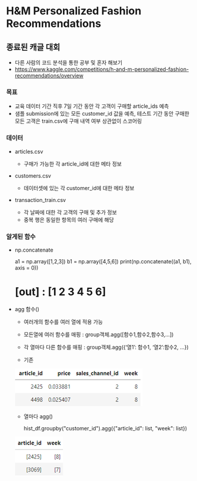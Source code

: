 # H&M Personalized Fashion Recommendations

## 종료된 캐글 대회
- 다른 사람의 코드 분석을 통한 공부 및 혼자 해보기
- https://www.kaggle.com/competitions/h-and-m-personalized-fashion-recommendations/overview

### 목표
- 교육 데이터 기간 직후 7일 기간 동안 각 고객이 구매할 article_ids 예측
- 샘플 submission에 있는 모든 customer_id 값을 예측, 테스트 기간 동안 구매한 모든 고객은 train.csv에 구매 내역 여부 상관없이 스코어링

### 데이터
- articles.csv
    - 구매가 가능한 각 article_id에 대한 메타 정보

- customers.csv
    - 데이터셋에 있는 각 customer_id에 대한 메타 정보

- transaction_train.csv
    - 각 날짜에 대한 각 고객의 구매 및 추가 정보
    - 중복 행은 동일한 항목의 여러 구매에 해당

### 알게된 함수
- np.concatenate


    a1 = np.array([1,2,3])
    b1 = np.array([4,5,6])
    print(np.concatenate((a1, b1), axis = 0))
    # [out] : [1 2 3 4 5 6]


- agg 함수()
  - 여러개의 함수를 여러 열에 적용 가능
  - 모든열에 여러 함수를 매핑 : group객체.agg([함수1,함수2,함수3,…])
  - 각 열마다 다른 함수를 매핑 : group객체.agg({‘열1’: 함수1, ‘열2’:함수2, …})

  - 기존

  ![img.png](img/img.png)


  - 열마다 agg()


      hist_df.groupby("customer_id").agg({"article_id": list, "week": list})

  

  ![img_1.png](img/img_1.png)
   

